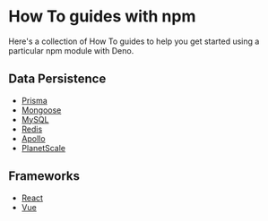 # How To guides with npm

Here's a collection of How To guides to help you get started using a particular
npm module with Deno.

## Data Persistence

- [Prisma](how_to_with_npm/prisma.md)
- [Mongoose](how_to_with_npm/mongoose.md)
- [MySQL](how_to_with_npm/mysql.md)
- [Redis](how_to_with_npm/redis.md)
- [Apollo](how_to_with_npm/apollo.md)
- [PlanetScale](how_to_with_npm/planetscale.md)

## Frameworks

- [React](how_to_with_npm/react.md)
- [Vue](how_to_with_npm/vue.md)
